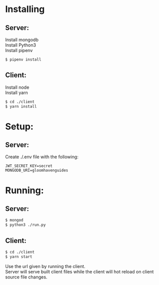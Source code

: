 # Installing

## Server:
Install mongodb  
Install Python3  
Install pipenv  

```sh
$ pipenv install
```

## Client:
Install node  
Install yarn  

```sh
$ cd ./client
$ yarn install
```

# Setup:

## Server:
Create ./.env file with the following:  
```
JWT_SECRET_KEY=secret
MONGODB_URI=gloomhavenguides
```

# Running:

## Server:
```sh
$ mongod
$ python3 ./run.py
```

## Client:
```sh
$ cd ./client
$ yarn start
```

Use the url given by running the client.  
Server will serve built client files while the client will hot reload on client source file changes.  
